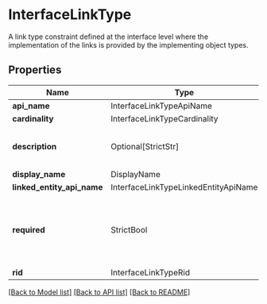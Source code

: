 # InterfaceLinkType

A link type constraint defined at the interface level where the implementation of the links is provided
by the implementing object types.


## Properties
| Name | Type | Required | Description |
| ------------ | ------------- | ------------- | ------------- |
**api_name** | InterfaceLinkTypeApiName | Yes |  |
**cardinality** | InterfaceLinkTypeCardinality | Yes |  |
**description** | Optional[StrictStr] | No | The description of the interface link type. |
**display_name** | DisplayName | Yes |  |
**linked_entity_api_name** | InterfaceLinkTypeLinkedEntityApiName | Yes |  |
**required** | StrictBool | Yes | Whether each implementing object type must declare at least one implementation of this link.  |
**rid** | InterfaceLinkTypeRid | Yes |  |


[[Back to Model list]](../../README.md#documentation-for-models) [[Back to API list]](../../README.md#documentation-for-api-endpoints) [[Back to README]](../../README.md)
